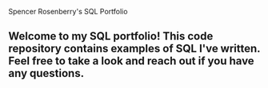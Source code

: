 Spencer Rosenberry's SQL Portfolio

## Welcome to my SQL portfolio! This code repository contains examples of SQL I've written. Feel free to take a look and reach out if you have any questions.


